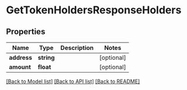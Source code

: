 # GetTokenHoldersResponseHolders

## Properties
Name | Type | Description | Notes
------------ | ------------- | ------------- | -------------
**address** | **string** |  | [optional] 
**amount** | **float** |  | [optional] 

[[Back to Model list]](../README.md#documentation-for-models) [[Back to API list]](../README.md#documentation-for-api-endpoints) [[Back to README]](../README.md)


